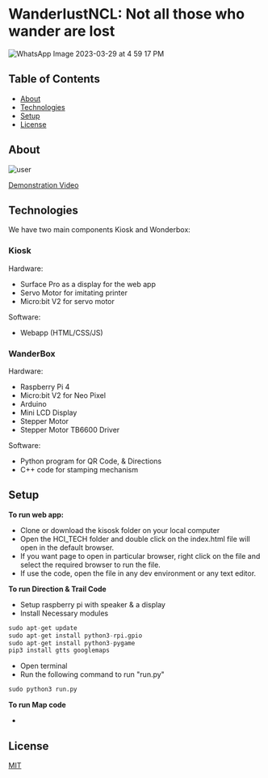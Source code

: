 # WanderlustNCL: Not all those who wander are lost
![WhatsApp Image 2023-03-29 at 4 59 17 PM](https://user-images.githubusercontent.com/75878788/228602856-99d7282c-331a-4257-8de6-ccb3a4b8612e.jpeg)

## Table of Contents
* [About](#about)
* [Technologies](#technologies)
* [Setup](#setup)
* [License](#license)

## About
![user](https://user-images.githubusercontent.com/75878788/228607731-e02f22ee-6369-4a51-9496-c82464a7cbb1.gif)

[Demonstration Video](https://vimeo.com/811339250)

## Technologies
We have two main components Kiosk and Wonderbox:

### Kiosk
Hardware:
- Surface Pro as a display for the web app
- Servo Motor for imitating printer
- Micro:bit V2 for servo motor

Software:
- Webapp (HTML/CSS/JS)

### WanderBox
Hardware:
- Raspberry Pi 4
- Micro:bit V2 for Neo Pixel
- Arduino
- Mini LCD Display
- Stepper Motor
- Stepper Motor TB6600 Driver

Software:
- Python program for QR Code, & Directions
- C++ code for stamping mechanism

## Setup
**To run web app:**

- Clone or download the kisosk folder on your local computer
- Open the HCI_TECH folder and double click on the index.html file will open in the default browser. 
- If you want page to open in particular browser, right click on the file and select the required browser to run the file.
- If use the code, open the file in any dev environment or any text editor.

**To run Direction & Trail Code**

- Setup raspberry pi with speaker & a display
- Install Necessary modules

```python
sudo apt-get update
sudo apt-get install python3-rpi.gpio
sudo apt-get install python3-pygame
pip3 install gtts googlemaps
```
- Open terminal
- Run the following command to run "run.py"

```python
sudo python3 run.py
```

**To run Map code**

- 
## License
[MIT](https://choosealicense.com/licenses/mit/)
